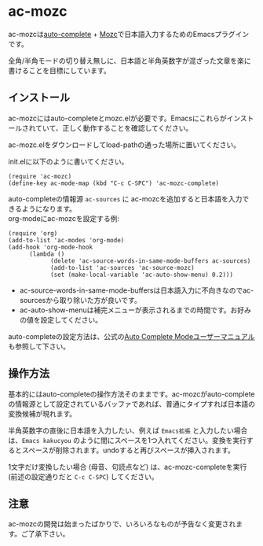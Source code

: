ac-mozc
=======

ac-mozcは[auto-complete](http://cx4a.org/software/auto-complete/) + [Mozc](http://code.google.com/p/mozc/)で日本語入力するためのEmacsプラグインです。

全角/半角モードの切り替え無しに、日本語と半角英数字が混ざった文章を楽に書けることを目標にしています。

インストール
------------

ac-mozcにはauto-completeとmozc.elが必要です。Emacsにこれらがインストールされていて、正しく動作することを確認してください。

ac-mozc.elをダウンロードしてload-pathの通った場所に置いてください。

init.elに以下のように書いてください。

```elisp
(require 'ac-mozc)
(define-key ac-mode-map (kbd "C-c C-SPC") 'ac-mozc-complete)
```

auto-completeの情報源 `ac-sources` に ac-mozcを追加すると日本語を入力できるようになります。  
org-modeにac-mozcを設定する例:

```elisp
(require 'org)
(add-to-list 'ac-modes 'org-mode)
(add-hook 'org-mode-hook 
	  (lambda ()
            (delete 'ac-source-words-in-same-mode-buffers ac-sources)
            (add-to-list 'ac-sources 'ac-source-mozc)
            (set (make-local-variable 'ac-auto-show-menu) 0.2)))
```
- ac-source-words-in-same-mode-buffersは日本語入力に不向きなのでac-sourcesから取り除いた方が良いです。
- ac-auto-show-menuは補完メニューが表示されるまでの時間です。お好みの値を設定してください。

auto-completeの設定方法は、公式の[Auto Complete Modeユーザーマニュアル](http://cx4a.org/software/auto-complete/manual.ja.html)も参照して下さい。

操作方法
--------

基本的にはauto-completeの操作方法そのままです。ac-mozcがauto-completeの情報源として設定されているバッファであれば、普通にタイプすれば日本語の変換候補が現れます。

半角英数字の直後に日本語を入力したい、例えば `Emacs拡張` と入力したい場合は、`Emacs kakucyou` のように間にスペースを1つ入れてください。変換を実行するとスペースが削除されます。undoすると再びスペースが挿入されます。

1文字だけ変換したい場合 (母音、句読点など) は、ac-mozc-completeを実行 (前述の設定通りだと `C-c C-SPC`) してください。

注意
----

ac-mozcの開発は始まったばかりで、いろいろなものが予告なく変更されます。ご了承下さい。
